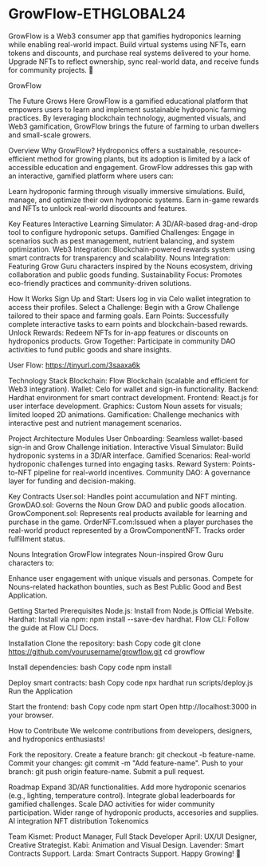 # GrowFlow-ETHGLOBAL24
GrowFlow is a Web3 consumer app that gamifies hydroponics learning while enabling real-world impact. Build virtual systems using NFTs, earn tokens and discounts, and purchase real systems delivered to your home. Upgrade NFTs to reflect ownership, sync real-world data, and receive funds for community projects. 🌱

GrowFlow 

The Future Grows Here
GrowFlow is a gamified educational platform that empowers users to learn and implement sustainable hydroponic farming practices. By leveraging blockchain technology, augmented visuals, and Web3 gamification, GrowFlow brings the future of farming to urban dwellers and small-scale growers.

Overview
Why GrowFlow?
Hydroponics offers a sustainable, resource-efficient method for growing plants, but its adoption is limited by a lack of accessible education and engagement. GrowFlow addresses this gap with an interactive, gamified platform where users can:

Learn hydroponic farming through visually immersive simulations.
Build, manage, and optimize their own hydroponic systems.
Earn in-game rewards and NFTs to unlock real-world discounts and features.

Key Features
Interactive Learning Simulator: A 3D/AR-based drag-and-drop tool to configure hydroponic setups.
Gamified Challenges: Engage in scenarios such as pest management, nutrient balancing, and system optimization.
Web3 Integration: Blockchain-powered rewards system using smart contracts for transparency and scalability.
Nouns Integration: Featuring Grow Guru characters inspired by the Nouns ecosystem, driving collaboration and public goods funding.
Sustainability Focus: Promotes eco-friendly practices and community-driven solutions.

How It Works
Sign Up and Start: Users log in via Celo wallet integration to access their profiles.
Select a Challenge: Begin with a Grow Challenge tailored to their space and farming goals.
Earn Points: Successfully complete interactive tasks to earn points and blockchain-based rewards.
Unlock Rewards: Redeem NFTs for in-app features or discounts on hydroponics products.
Grow Together: Participate in community DAO activities to fund public goods and share insights.

User Flow: https://tinyurl.com/3saaxa6k

Technology Stack
Blockchain: Flow Blockchain (scalable and efficient for Web3 integration).
Wallet: Celo for wallet and sign-in functionality.
Backend: Hardhat environment for smart contract development.
Frontend: React.js for user interface development.
Graphics: Custom Noun assets for visuals; limited looped 2D animations.
Gamification: Challenge mechanics with interactive pest and nutrient management scenarios.

Project Architecture
Modules
User Onboarding: Seamless wallet-based sign-in and Grow Challenge initiation.
Interactive Visual Simulator: Build hydroponic systems in a 3D/AR interface.
Gamified Scenarios: Real-world hydroponic challenges turned into engaging tasks.
Reward System: Points-to-NFT pipeline for real-world incentives.
Community DAO: A governance layer for funding and decision-making.

Key Contracts
User.sol: Handles point accumulation and NFT minting.
GrowDAO.sol: Governs the Noun Grow DAO and public goods allocation.
GrowComponent.sol: Represents real products available for learning and purchase in the game. 
OrderNFT.com:Issued when a player purchases the real-world product represented by a GrowComponentNFT. Tracks order fulfillment status.

Nouns Integration
GrowFlow integrates Noun-inspired Grow Guru characters to:

Enhance user engagement with unique visuals and personas.
Compete for Nouns-related hackathon bounties, such as Best Public Good and Best Application.

Getting Started
Prerequisites
Node.js: Install from Node.js Official Website.
Hardhat: Install via npm: npm install --save-dev hardhat.
Flow CLI: Follow the guide at Flow CLI Docs.

Installation
Clone the repository:
bash
Copy code
git clone https://github.com/yourusername/growflow.git
cd growflow

Install dependencies:
bash
Copy code
npm install

Deploy smart contracts:
bash
Copy code
npx hardhat run scripts/deploy.js
Run the Application

Start the frontend:
bash
Copy code
npm start
Open http://localhost:3000 in your browser.

How to Contribute
We welcome contributions from developers, designers, and hydroponics enthusiasts!

Fork the repository.
Create a feature branch: git checkout -b feature-name.
Commit your changes: git commit -m "Add feature-name".
Push to your branch: git push origin feature-name.
Submit a pull request.

Roadmap
 Expand 3D/AR functionalities.
 Add more hydroponic scenarios (e.g., lighting, temperature control).
 Integrate global leaderboards for gamified challenges.
 Scale DAO activities for wider community participation.
 Wider range of hydroponic products, accesories and supplies.
 AI integration
 NFT distribution
 Tokenomics
  
Team
Kismet: Product Manager, Full Stack Developer
April: UX/UI Designer, Creative Strategist.
Kabi: Animation and Visual Design.
Lavender: Smart Contracts Support.
Larda: Smart Contracts Support.
Happy Growing! 🌱

